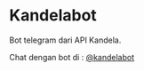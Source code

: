 # Kandelabot

Bot telegram dari API Kandela.

Chat dengan bot di : [@kandelabot](https://t.me/kandelabot)
